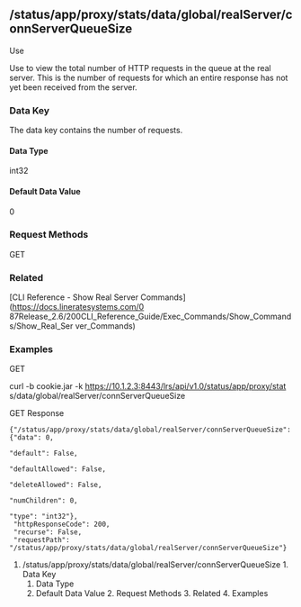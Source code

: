 ## /status/app/proxy/stats/data/global/realServer/connServerQueueSize

Use

Use to view the total number of HTTP requests in the queue at the real server.
This is the number of requests for which an entire response has not yet been
received from the server.

### Data Key

The data key contains the number of requests.

#### Data Type

int32

#### Default Data Value

0

### Request Methods

GET

### Related

[CLI Reference - Show Real Server Commands](https://docs.lineratesystems.com/0
87Release_2.6/200CLI_Reference_Guide/Exec_Commands/Show_Commands/Show_Real_Ser
ver_Commands)

### Examples

GET

curl -b cookie.jar -k https://10.1.2.3:8443/lrs/api/v1.0/status/app/proxy/stat
s/data/global/realServer/connServerQueueSize

GET Response

    
    {"/status/app/proxy/stats/data/global/realServer/connServerQueueSize": {"data": 0,
                                                                             "default": False,
                                                                             "defaultAllowed": False,
                                                                             "deleteAllowed": False,
                                                                             "numChildren": 0,
                                                                             "type": "int32"},
     "httpResponseCode": 200,
     "recurse": False,
     "requestPath": "/status/app/proxy/stats/data/global/realServer/connServerQueueSize"}
    

  1. /status/app/proxy/stats/data/global/realServer/connServerQueueSize
    1. Data Key
      1. Data Type
      2. Default Data Value
    2. Request Methods
    3. Related
    4. Examples

